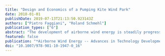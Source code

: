 ```yaml
---
title: "Design and Economics of a Pumping Kite Wind Park"
date: 2018-01-01
publishDate: 2019-07-13T21:13:50.923143Z
authors: ["Pietro Faggiani", "Roland Schmehl"]
publication_types: ["6"]
abstract: "The development of airborne wind energy is steadily progressing towards the market introduction of the technology. Even though the physical foundations of the various conversion concepts are well understood, the actual economic potential of distributed small-scale and centralized large-scale power generation under realworld conditions is still under investigation. In the present chapter we consider the clustering of units into a large kite wind park, specifically the spatial arrangement and collective operation. The analysis starts from a quasi-steady flight model of the kite to estimate the power production in pumping cycle operation. From the surface area and aerodynamic properties of the kite all other system parameters are determined. A genetic algorithm is used to optimize the operation of a single unit and to derive its power curve. Based on this information multiple interconnected units are simulated and an economic model is added. The results show that a coordinated collective operation not only achieves a continuous net electricity output, but also decreases the LCOE from 106 to 96 €/Mwh as consequence of economic scale effects. The prediction supports the substantial economic potential of pumping kite wind parks for large-scale power generation."
featured: false
publication: "*Airborne Wind Energy -- Advances in Technology Development and Research*"
doi: "10.1007/978-981-10-1947-0_16"
---
```



